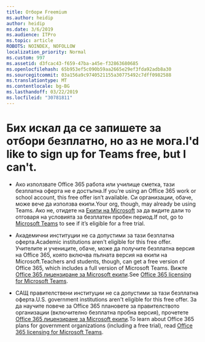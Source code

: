 ```yaml
---
title: Отбори Freemium
ms.author: heidip
author: heidip
ms.date: 3/6/2019
ms.audience: ITPro
ms.topic: article
ROBOTS: NOINDEX, NOFOLLOW
localization_priority: Normal
ms.custom: 997
ms.assetid: d3fcac43-f659-47ba-a45e-f32863680685
ms.openlocfilehash: 65b953ef5c090b59aa2665e29ef3fda92adb8a30
ms.sourcegitcommit: 03a156a9c9740521155a30775492c7dff0982588
ms.translationtype: MT
ms.contentlocale: bg-BG
ms.lasthandoff: 03/22/2019
ms.locfileid: "30781811"
---
```

# <a name="id-like-to-sign-up-for-teams-free-but-i-cant"></a><span data-ttu-id="4e08b-102">Бих искал да се запишете за отбори безплатно, но аз не мога.</span><span class="sxs-lookup"><span data-stu-id="4e08b-102">I'd like to sign up for Teams free, but I can't.</span></span>

- <span data-ttu-id="4e08b-103">Ако използвате Office 365 работа или училище сметка, тази безплатна оферта не е достъпна.</span><span class="sxs-lookup"><span data-stu-id="4e08b-103">If you’re using an Office 365 work or school account, this free offer isn’t available.</span></span> <span data-ttu-id="4e08b-104">Си организации, обаче, може вече да използва екипи.</span><span class="sxs-lookup"><span data-stu-id="4e08b-104">Your org, though, may already be using Teams.</span></span> <span data-ttu-id="4e08b-105">Ако не, отидете на [Екипи на Microsoft](https://products.office.com/en-us/microsoft-teams/group-chat-software) за да видите дали то отговаря на условията за безплатен пробен период.</span><span class="sxs-lookup"><span data-stu-id="4e08b-105">If not, go to [Microsoft Teams](https://products.office.com/en-us/microsoft-teams/group-chat-software) to see if it’s eligible for a free trial.</span></span>

- <span data-ttu-id="4e08b-106">Академични институции не са допустими за тази безплатна оферта.</span><span class="sxs-lookup"><span data-stu-id="4e08b-106">Academic institutions aren't eligible for this free offer.</span></span> <span data-ttu-id="4e08b-107">Учителите и учениците, обаче, може да получите безплатна версия на Office 365, която включва пълната версия на екипи на Microsoft.</span><span class="sxs-lookup"><span data-stu-id="4e08b-107">Teachers and students, though, can get a free version of Office 365, which includes a full version of Microsoft Teams.</span></span> <span data-ttu-id="4e08b-108">Вижте [Office 365 лицензиране за Microsoft екипи](https://docs.microsoft.com/microsoftteams/office-365-licensing).</span><span class="sxs-lookup"><span data-stu-id="4e08b-108">See [Office 365 licensing for Microsoft Teams](https://docs.microsoft.com/microsoftteams/office-365-licensing).</span></span>

- <span data-ttu-id="4e08b-109">САЩ правителствени институции не са допустими за тази безплатна оферта.</span><span class="sxs-lookup"><span data-stu-id="4e08b-109">U.S. government institutions aren't eligible for this free offer.</span></span> <span data-ttu-id="4e08b-110">За да научите повече за Office 365 плановете за правителството организации (включително безплатна пробна версия), прочетете [Office 365 лицензиране за Microsoft екипи](https://docs.microsoft.com/microsoftteams/office-365-licensing).</span><span class="sxs-lookup"><span data-stu-id="4e08b-110">To learn about Office 365 plans for government organizations (including a free trial), read [Office 365 licensing for Microsoft Teams](https://docs.microsoft.com/microsoftteams/office-365-licensing).</span></span>



